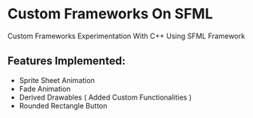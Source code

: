# Custom Frameworks On SFML
Custom Frameworks Experimentation With C++ Using SFML Framework

## Features Implemented:
- Sprite Sheet Animation
- Fade Animation
- Derived Drawables ( Added Custom Functionalities )
- Rounded Rectangle Button
